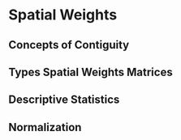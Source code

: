 # Spatial Weights

## Concepts of Contiguity

## Types Spatial Weights Matrices

## Descriptive Statistics

## Normalization


